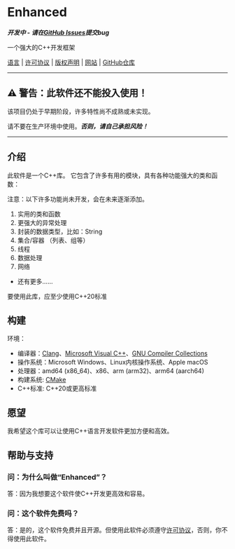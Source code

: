# Enhanced

***开发中 - 请在[GitHub Issues](https://github.com/enhancedlib/enhanced/issues)提交bug***

一个强大的C++开发框架

[语言](LANGUAGES.md) | [许可协议](../LICENSE) | [版权声明](../COPYRIGHT) | [网站](https://enhancedlib.github.io/) | [GitHub仓库](https://github.com/enhancedlib/enhanced/)

---

## ⚠ **警告：此软件还不能投入使用！**

该项目仍处于早期阶段，许多特性尚不成熟或未实现。

请不要在生产环境中使用。***否则，请自己承担风险！***

---

## 介绍

此软件是一个C++库。
它包含了许多有用的模块，具有各种功能强大的类和函数：

注意：以下许多功能尚未开发，会在未来逐渐添加。

1. 实用的类和函数
2. 更强大的异常处理
3. 封装的数据类型，比如：String
4. 集合/容器 （列表、组等）
5. 线程
6. 数据处理
7. 网络

- 还有更多……

要使用此库，应至少使用C++20标准

## 构建

环境：

- 编译器：[Clang](https://clang.llvm.org/)、[Microsoft Visual C++](https://visualstudio.microsoft.com/vs/features/cplusplus/)、[GNU Compiler Collections](https://gcc.gnu.org/)
- 操作系统：Microsoft Windows、Linux内核操作系统、Apple macOS
- 处理器：amd64 (x86_64)、x86、arm (arm32)、arm64 (aarch64)
- 构建系统: [CMake](https://cmake.org/)
- C++标准: C++20或更高标准

## 愿望

我希望这个库可以让使用C++语言开发软件更加方便和高效。

## 帮助与支持

### 问：为什么叫做“Enhanced”？

答：因为我想要这个软件使C++开发更高效和容易。

### 问：这个软件免费吗？

答：是的，这个软件免费并且开源。但使用此软件必须遵守[许可协议](../LICENSE)，否则，你不得使用此软件。

